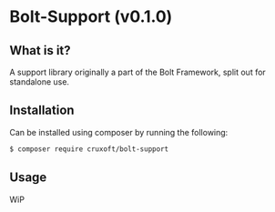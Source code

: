 # Bolt-Support (v0.1.0)

## What is it?

A support library originally a part of the Bolt Framework, split out for standalone use.

## Installation

Can be installed using composer by running the following:

```sh
$ composer require cruxoft/bolt-support
```

## Usage

WiP
